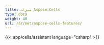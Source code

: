 ```yaml
---
title: ميزات Aspose.Cells
type: docs
weight: 40
url: /ar/net/aspose-cells-features/
---
```



{{< app/cells/assistant language="csharp" >}}
